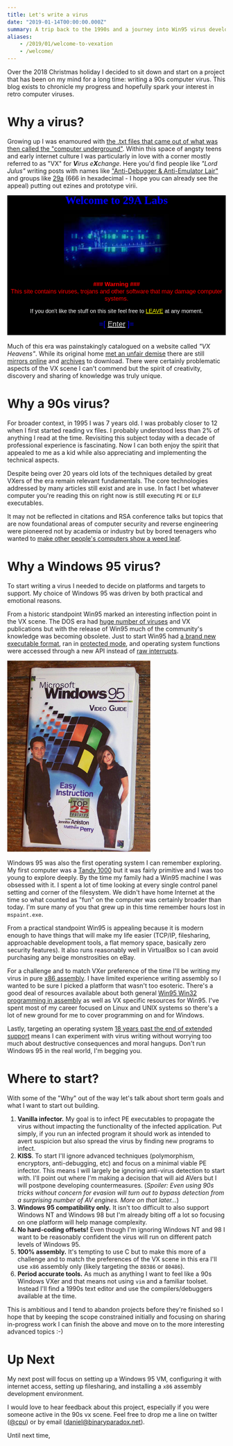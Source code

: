 ```yaml
---
title: Let's write a virus
date: "2019-01-14T00:00:00.000Z"
summary: A trip back to the 1990s and a journey into Win95 virus development.
aliases:
    - /2019/01/welcome-to-vexation
    - /welcome/
---
```


Over the 2018 Christmas holiday I decided to sit down and start on a project that has been on my mind for a long time: writing a 90s computer virus. This blog exists to chronicle my progress and hopefully spark your interest in retro computer viruses.

# Why a virus?

Growing up I was enamoured with [the .txt files that came out of what was then called the "computer underground"](http://textfiles.com/hacking/). Within this space of angsty teens and early internet culture I was particularly in love with a corner mostly referred to as "VX" for _**V**irus e**X**change_. Here you'd find people like _"Lord Julus"_ writing posts with names like ["Anti-Debugger & Anti-Emulator Lair"](http://ivanlef0u.fr/repo/madchat/vxdevl/vdat/tuantant.htm) and groups like [29a](https://cryptohub.nl/zines/vxheavens/29a/index.htm) (666 in hexadecimal - I hope you can already see the appeal) putting out ezines and prototype virii.

![29a's Website Landing Page](29a.landing.png "Remember when all sites had landing pages?")

Much of this era was painstakingly catalogued on a website called _"VX Heavens"_. While its original home [met an unfair demise](https://nakedsecurity.sophos.com/2012/03/28/vx-heavens-virus-writing-website-raided/) there are still [mirrors online](https://cryptohub.nl/zines/vxheavens/lib/-index=OT&lang=en.htm) and [archives](https://archive.org/details/vxheavens-2010-05-18) to download. There were certainly problematic aspects of the VX scene I can't commend but the spirit of creativity, discovery and sharing of knowledge was truly unique.

# Why a 90s virus?

For broader context, in 1995 I was 7 years old. I was probably closer to 12 when I first started reading vx files. I probably understood less than 2% of anything I read at the time. Revisiting this subject today with a decade of professional experience is fascinating. Now I can both enjoy the spirit that appealed to me as a kid while also appreciating and implementing the technical aspects.

Despite being over 20 years old lots of the techniques detailed by great VXers of the era remain relevant fundamentals. The core technologies addressed by many articles still exist and are in use. In fact I bet whatever computer you're reading this on right now is still executing `PE` or `ELF` executables.

It may not be reflected in citations and RSA conference talks but topics that are now foundational areas of computer security and reverse engineering were pioneered not by academia or industry but by bored teenagers who wanted to [make other people's computers show a weed leaf](https://archive.org/details/malware_COFFSHOP.COM).

# Why a Windows 95 virus?

To start writing a virus I needed to decide on platforms and targets to support. My choice of Windows 95 was driven by both practical and emotional reasons.

From a historic standpoint Win95 marked an interesting inflection point in the VX scene. The DOS era had [huge number of viruses](https://www.youtube.com/watch?v=xgS1M4e_9_E) and VX publications but with the release of Win95 much of the community's knowledge was becoming obsolete. Just to start Win95 had [a brand new executable format](https://msdn.microsoft.com/en-us/library/ms809762.aspx), ran in [protected mode](https://en.wikipedia.org/wiki/Protected_mode), and operating system functions were accessed through a new API instead of [raw interrupts](http://stanislavs.org/helppc/int_21.html).

![Win95 Video Guide with Jennifer Aniston and Matthew Perry](win95.with.friends.jpg "There are so many great Win95 resources available.")

Windows 95 was also the first operating system I can remember exploring. My first computer was a [Tandy 1000](https://en.wikipedia.org/wiki/Tandy_1000) but it was fairly primitive and I was too young to explore deeply. By the time my family had a Win95 machine I was obsessed with it. I spent a lot of time looking at every single control panel setting and corner of the filesystem. We didn't have home Internet at the time so what counted as "fun" on the computer was certainly broader than today. I'm sure many of you that grew up in this time remember hours lost in `mspaint.exe`.

From a practical standpoint Win95 is appealing because it is modern enough to have things that will make my life easier (TCP/IP, filesharing, approachable development tools, a flat memory space, basically zero security features). It also runs reasonably well in VirtualBox so I can avoid purchasing any beige monstrosities on eBay.

For a challenge and to match VXer preference of the time I'll be writing my virus in pure [x86 assembly](https://en.wikipedia.org/wiki/X86_assembly_language). I have limited experience writing assembly so I wanted to be sure I picked a platform that wasn't too esoteric. There's a good deal of resources available about both general [Win95 Win32 programming in assembly](http://www.win32assembly.programminghorizon.com/tutorials.html) as well as VX specific resources for Win95. I've spent most of my career focused on Linux and UNIX systems so there's a lot of new ground for me to cover programming on and for Windows.

Lastly, targeting an operating system [18 years past the end of extended support](https://support.microsoft.com/en-us/lifecycle/search?alpha=Microsoft%20Windows%2095) means I can experiment with virus writing without worrying too much about destructive consequences and moral hangups. Don't run Windows 95 in the real world, I'm begging you.

# Where to start?

With some of the "Why" out of the way let's talk about short term goals and what I want to start out building.

1. **Vanilla infector.** My goal is to infect PE executables to propagate the virus without impacting the functionality of the infected application. Put simply, if you run an infected program it should work as intended to avert suspicion but also spread the virus by finding new programs to infect.
1. **KISS**. To start I'll ignore advanced techniques (polymorphism, encryptors, anti-debugging, etc) and focus on a minimal viable PE infector. This means I will largely be ignoring anti-virus detection to start with. I'll point out where I'm making a decision that will aid AVers but I will postpone developing countermeasures. (_Spoiler: Even using 90s tricks without concern for evasion will turn out to bypass detection from a surprising number of AV engines. More on that later..._)
1. **Windows 95 compatibility only.** It isn't too difficult to also support Windows NT and Windows 98 but I'm already biting off a lot so focusing on one platform will help manage complexity.
1. **No hard-coding offsets!** Even though I'm ignoring Windows NT and 98 I want to be reasonably confident the virus will run on different patch levels of Windows 95.
1. **100% assembly.** It's tempting to use C but to make this more of a challenge and to match the preferences of the VX scene in this era I'll use `x86` assembly only (likely targeting the `80386` or `80486`).
1. **Period accurate tools.** As much as anything I want to feel like a 90s Windows VXer and that means not using `vim` and a familiar toolset. Instead I'll find a 1990s text editor and use the compilers/debuggers available at the time.

This is ambitious and I tend to abandon projects before they're finished so I hope 
that by keeping the scope constrained initially and focusing on sharing in-progress work I can finish the above and move on to the more interesting advanced topics :-)

# Up Next

My next post will focus on setting up a Windows 95 VM, configuring it with internet access, setting up filesharing, and installing a `x86` assembly development environment.

I would love to hear feedback about this project, especially if you were someone active in the 90s vx scene. Feel free to drop me a line on twitter ([@cpu](https://twitter.com/cpu)) or by email ([daniel@binaryparadox.net](mailto://daniel@binaryparadox.net)).

Until next time,
